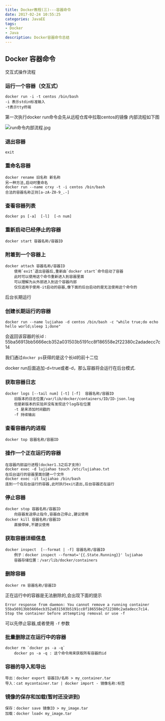 ```yaml
---
title: Docker教程(三)---容器命令
date: 2017-02-24 10:55:25
categories: JavaEE
tags:
- Docker
- Java
description: Docker容器命令总结
---
```


## Docker 容器命令

交互式操作流程
### 运行一个容器（交互式）
	docker run -i -t centos /bin/bash
	-i 表示stdin标准输入
	-t表示tty终端

第一次执行docker run命令会先从远程仓库中拉取centos的镜像
内部流程如下图

![run命令内部流程.jpg](https://ooo.0o0.ooo/2017/02/23/58aebf93e43f4.jpg)

### 退出容器
	exit

### 重命名容器
	docker rename 旧名称 新名称
	另一种方法,启动时重命名
	docker run --name crxy -t -i centos /bin/bash
	合法的容器名称正则[a-zA-Z0-9_.-]

### 查看容器列表
	docker ps [-a]  [-l]  [-n num]

### 重新启动已经停止的容器
	docker start 容器名称/容器ID
### 附着到一个容器上

	docker attach 容器名称/容器ID
		使用`exit`退出容器后,重新由`docker start`命令启动了容器
		此时可以使用这个命令重新进入到容器里面
		可以理解为从外部进入到这个容器内部
		仅仅适用于使用-it启动的容器,像下面的后台启动的是无法使用这个命令的

后台长期运行

### 创建长期运行的容器
	docker run --name lujiahao -d centos /bin/bash -c "while true;do echo hello world;sleep 1;done"

会返回该容器的长id : 55ba56913bb5666ecb352a031503b5191cc8f186558e2f22380c2adadecc7c14

我们通过`docker ps`获得的是这个长id的前十二位

docker run后面追加-d=true或者-d，那么容器将会运行在后台模式.

### 获取容器日志
	docker logs [--tail num] [-t] [-f]  容器名称/容器ID
		旧版本的日志位置/var/lib/docker/containers/ID/ID-json.log
		但是新版本的实验并没有发现这个log存在位置
		-t 是来添加时间戳的
		-f 持续输出
### 查看容器内的进程
	docker top 容器名称/容器ID
### 操作一个正在运行的容器
	在容器内部运行进程(docker1.3之后才支持)   
	docker exec -d lujiahao touch /etc/lujiahao.txt
	在后台运行的容器里面创建一个文件
	docker exec -it lujiahao /bin/bash
	连到一个在后台运行的容器,此时执行exit退出,后台容器还在运行
### 停止容器
	docker stop 容器名称/容器ID  
		向容器发送停止指令,容器自己停止,建议使用
	docker kill 容器名称/容器ID   
		直接停掉,不建议使用
### 获取容器详细信息
	docker inspect  [--format | -f] 容器名称/容器ID
		例子：docker inspect --format='{{.State.Running}}' lujiahao
		容器存储位置：/var/lib/docker/containers
### 删除容器
	docker rm 容器名称/容器ID
正在运行中的容器是无法删除的,会出现下面的提示

	Error response from daemon: You cannot remove a running container 55ba56913bb5666ecb352a031503b5191cc8f186558e2f22380c2adadecc7c14. 
	Stop the container before attempting removal or use -f
可以先停止容器,或者使用 `-f` 参数

### 批量删除正在运行中的容器
	docker rm `docker ps -a -q`
		docker ps -a -q : 这个命令用来获取所有容器的id
### 容器的导入和导出
	导出：docker export 容器ID/名称 > my_container.tar
	导入：cat mycontainer.tar | docker import - 镜像名称:标签
### 镜像的保存和加载(暂时还没讲到)
	保存：docker save 镜像ID > my_image.tar 
	加载：docker load< my_image.tar